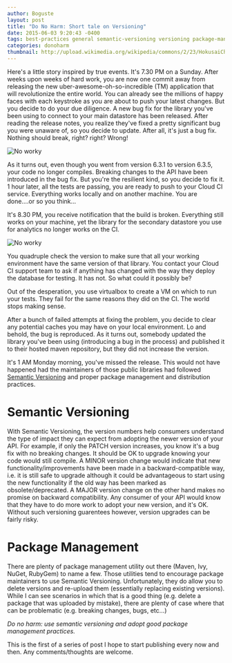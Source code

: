 ```yaml
---
author: Boguste
layout: post
title: "Do No Harm: Short tale on Versioning"
date: 2015-06-03 9:20:43 -0400
tags: best-practices general semantic-versioning versioning package-management
categories: donoharm
thumbnail: http://upload.wikimedia.org/wikipedia/commons/2/23/HokusaiChushingura.jpg
---
```


Here's a little story inspired by true events. It's 7.30 PM on a Sunday. After weeks upon weeks of hard work, you are now one commit away from releasing the new uber-awesome-oh-so-incredible (TM) application that will revolutionize the entire world. You can already see the millions of happy faces with each keystroke as you are about to push your latest changes. But you decide to do your due diligence. A new bug fix for the library you've been using to connect to your main datastore has been released. After reading the release notes, you realize they've fixed a pretty significant bug you were unaware of, so you decide to update. After all, it's just a bug fix. Nothing should break, right? right? Wrong!

<img  src="https://cat7cat.files.wordpress.com/2011/07/funny-pictures-cat-moon.jpg" alt="No worky"/>

As it turns out, even though you went from version 6.3.1 to version 6.3.5, your code no longer compiles. Breaking changes to the API have been introduced in the bug fix. But you're the resilient kind, so you decide to fix it. 1 hour later, all the tests are passing, you are ready to push to your Cloud CI service. Everything works locally and on another machine. You are done....or so you think...

It's 8.30 PM, you receive notification that the build is broken. Everything still works on your machine, yet the library for the secondary datastore you use for analytics no longer works on the CI.

<img src="http://www.buildsonmymachine.com/images/Row2_2a.jpg" alt="No worky"/>

You quadruple check the version to make sure that all your working environment have the same version of that library. You contact your Cloud CI support team to ask if anything has changed with the way they deploy the database for testing. It has not. So what could it possibly be?

Out of the desperation, you use virtualbox to create a VM on which to run your tests. They fail for the same reasons they did on the CI. The world stops making sense.

After a bunch of failed attempts at fixing the problem, you decide to clear any potential caches you may have on your local environment. Lo and behold, the bug is reproduced. As it turns out, somebody updated the library you've been using (introducing a bug in the process) and published it to their hosted maven repository, but they did not increase the version.

It's 1 AM Monday morning, you've missed the release. This would not have happened had the maintainers of those public libraries had followed [Semantic Versioning](http://semver.org/) and proper package management and distribution practices.

Semantic Versioning
================

With Semantic Versioning, the version numbers help consumers understand the type of impact they can expect from adopting the newer version of your API. For example, if only the PATCH version increases, you know it's a bug fix with no breaking changes. It should be OK to upgrade knowing your code would still compile. A MINOR version change would indicate that new functionality/improvements have been made in a backward-compatible way, i.e. it is still safe to upgrade although it could be advantageous to start using the new functionality if the old way has been marked as obsolete/deprecated. A MAJOR version change on the other hand makes no promise on backward compatibility. Any consumer of your API would know that they have to do more work to adopt your new version, and it's OK. Without such versioning guarentees however, version upgrades can be fairly risky.

Package Management
==================

There are plenty of package management utility out there (Maven, Ivy, NuGet, RubyGem) to name a few. Those utilities tend to encourage package maintainers to use Semantic Versioning. Unfortunately, they do allow you to delete versions and re-upload them (essentially replacing existing versions). While I can see scenarios in which that is a good thing (e.g. delete a package that was uploaded by mistake), there are plenty of case where that can be problematic (e.g. breaking changes, bugs, etc...)

*Do no harm: use semantic versioning and adopt good package management practices.*

This is the first of a series of post I hope to start publishing every now and then. Any comments/thoughts are welcome.
